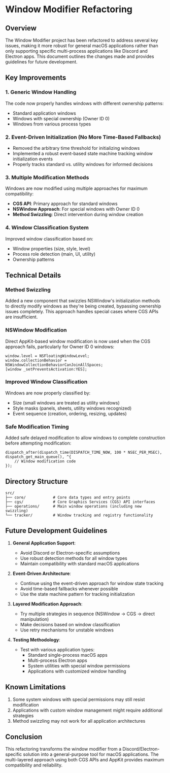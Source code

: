 # Window Modifier Refactoring

## Overview

The Window Modifier project has been refactored to address several key issues, making it more robust for general macOS applications rather than only supporting specific multi-process applications like Discord and Electron apps. This document outlines the changes made and provides guidelines for future development.

## Key Improvements

### 1. Generic Window Handling

The code now properly handles windows with different ownership patterns:
- Standard application windows
- Windows with special ownership (Owner ID 0)
- Windows from various process types

### 2. Event-Driven Initialization (No More Time-Based Fallbacks)

- Removed the arbitrary time threshold for initializing windows
- Implemented a robust event-based state machine tracking window initialization events
- Properly tracks standard vs. utility windows for informed decisions

### 3. Multiple Modification Methods

Windows are now modified using multiple approaches for maximum compatibility:

- **CGS API**: Primary approach for standard windows
- **NSWindow Approach**: For special windows with Owner ID 0
- **Method Swizzling**: Direct intervention during window creation

### 4. Window Classification System

Improved window classification based on:
- Window properties (size, style, level)
- Process role detection (main, UI, utility)
- Ownership patterns

## Technical Details

### Method Swizzling

Added a new component that swizzles NSWindow's initialization methods to directly modify windows as they're being created, bypassing ownership issues completely. This approach handles special cases where CGS APIs are insufficient.

### NSWindow Modification

Direct AppKit-based window modification is now used when the CGS approach fails, particularly for Owner ID 0 windows:

```objc
window.level = NSFloatingWindowLevel;
window.collectionBehavior = NSWindowCollectionBehaviorCanJoinAllSpaces;
[window _setPreventsActivation:YES];
```

### Improved Window Classification

Windows are now properly classified by:
- Size (small windows are treated as utility windows)
- Style masks (panels, sheets, utility windows recognized)
- Event sequence (creation, ordering, resizing, updates)

### Safe Modification Timing

Added safe delayed modification to allow windows to complete construction before attempting modification:

```objc
dispatch_after(dispatch_time(DISPATCH_TIME_NOW, 100 * NSEC_PER_MSEC), dispatch_get_main_queue(), ^{
    // Window modification code
});
```

## Directory Structure

```
src/
├── core/            # Core data types and entry points
├── cgs/             # Core Graphics Services (CGS) API interfaces
├── operations/      # Main window operations (including new swizzling)
└── tracker/         # Window tracking and registry functionality
```

## Future Development Guidelines

1. **General Application Support**:
   - Avoid Discord or Electron-specific assumptions
   - Use robust detection methods for all window types
   - Maintain compatibility with standard macOS applications

2. **Event-Driven Architecture**:
   - Continue using the event-driven approach for window state tracking
   - Avoid time-based fallbacks whenever possible
   - Use the state machine pattern for tracking initialization

3. **Layered Modification Approach**:
   - Try multiple strategies in sequence (NSWindow → CGS → direct manipulation)
   - Make decisions based on window classification
   - Use retry mechanisms for unstable windows

4. **Testing Methodology**:
   - Test with various application types:
     - Standard single-process macOS apps
     - Multi-process Electron apps
     - System utilities with special window permissions
     - Applications with customized window handling

## Known Limitations

1. Some system windows with special permissions may still resist modification
2. Applications with custom window management might require additional strategies
3. Method swizzling may not work for all application architectures

## Conclusion

This refactoring transforms the window modifier from a Discord/Electron-specific solution into a general-purpose tool for macOS applications. The multi-layered approach using both CGS APIs and AppKit provides maximum compatibility and reliability.
